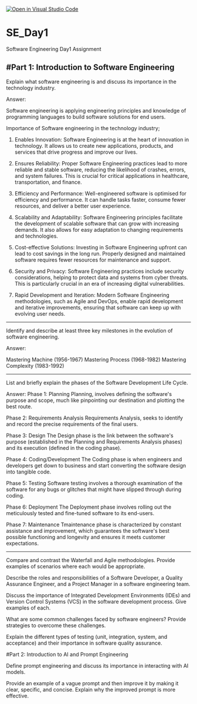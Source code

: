 [![Open in Visual Studio Code](https://classroom.github.com/assets/open-in-vscode-2e0aaae1b6195c2367325f4f02e2d04e9abb55f0b24a779b69b11b9e10269abc.svg)](https://classroom.github.com/online_ide?assignment_repo_id=18437239&assignment_repo_type=AssignmentRepo)
# SE_Day1
Software Engineering Day1 Assignment

#Part 1: Introduction to Software Engineering
--------------------------------------------------------------------------------------------------------------------------------------------------------------------------------
Explain what software engineering is and discuss its importance in the technology industry.

Answer:

Software engineering is applying engineering principles and knowledge of programming languages to build software solutions for end users.

Importance of Software engineering in the technology industry;

1) Enables Innovation: Software Engineering is at the heart of innovation in technology. It allows us to create new applications, products, and services that drive progress and improve our lives. 

2) Ensures Reliability: Proper Software Engineering practices lead to more reliable and stable software, reducing the likelihood of crashes, errors, and system failures. This is crucial for critical applications in healthcare, transportation, and finance. 

3) Efficiency and Performance: Well-engineered software is optimised for efficiency and performance. It can handle tasks faster, consume fewer resources, and deliver a better user experience. 

4) Scalability and Adaptability: Software Engineering principles facilitate the development of scalable software that can grow with increasing demands. It also allows for easy adaptation to changing requirements and technologies. 

5) Cost-effective Solutions: Investing in Software Engineering upfront can lead to cost savings in the long run. Properly designed and maintained software requires fewer resources for maintenance and support. 

6) Security and Privacy: Software Engineering practices include security considerations, helping to protect data and systems from cyber threats. This is particularly crucial in an era of increasing digital vulnerabilities. 

7) Rapid Development and Iteration: Modern Software Engineering methodologies, such as Agile and DevOps, enable rapid development and iterative improvements, ensuring that software can keep up with evolving user needs.
 
--------------------------------------------------------------------------------------------------------------------------------------------------------------------------------
Identify and describe at least three key milestones in the evolution of software engineering.

Answer:

Mastering Machine (1956-1967)
Mastering Process (1968-1982)
Mastering Complexity (1983-1992)

--------------------------------------------------------------------------------------------------------------------------------------------------------------------------------
List and briefly explain the phases of the Software Development Life Cycle.

Answer:
Phase 1: Planning
Planning, involves defining the software's purpose and scope, much like pinpointing our destination and plotting the best route.

Phase 2: Requirements Analysis
Requirements Analysis, seeks to identify and record the precise requirements of the final users.

Phase 3: Design
The Design phase is the link between the software's purpose (established in the Planning and Requirements Analysis phases) and its execution (defined in the coding phase).

Phase 4: Coding/Development
The Coding phase is when engineers and developers get down to business and start converting the software design into tangible code.

Phase 5: Testing
Software testing involves a thorough examination of the software for any bugs or glitches that might have slipped through during coding.

Phase 6: Deployment
The Deployment phase involves rolling out the meticulously tested and fine-tuned software to its end-users.

Phase 7: Maintenance
Tmaintenance phase is characterized by constant assistance and improvement, which guarantees the software's best possible functioning and longevity and ensures it meets customer expectations.

--------------------------------------------------------------------------------------------------------------------------------------------------------------------------------
Compare and contrast the Waterfall and Agile methodologies. Provide examples of scenarios where each would be appropriate.


Describe the roles and responsibilities of a Software Developer, a Quality Assurance Engineer, and a Project Manager in a software engineering team.


Discuss the importance of Integrated Development Environments (IDEs) and Version Control Systems (VCS) in the software development process. Give examples of each.


What are some common challenges faced by software engineers? Provide strategies to overcome these challenges.


Explain the different types of testing (unit, integration, system, and acceptance) and their importance in software quality assurance.


#Part 2: Introduction to AI and Prompt Engineering


Define prompt engineering and discuss its importance in interacting with AI models.


Provide an example of a vague prompt and then improve it by making it clear, specific, and concise. Explain why the improved prompt is more effective.
